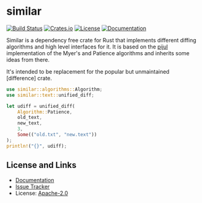 # similar

[![Build Status](https://github.com/mitsuhiko/similar/workflows/Tests/badge.svg?branch=main)](https://github.com/mitsuhiko/similar/actions?query=workflow%3ATests)
[![Crates.io](https://img.shields.io/crates/d/similar.svg)](https://crates.io/crates/similar)
[![License](https://img.shields.io/github/license/mitsuhiko/similar)](https://github.com/mitsuhiko/similar/blob/main/LICENSE)
[![Documentation](https://docs.rs/similar/badge.svg)](https://docs.rs/similar)

Similar is a dependency free crate for Rust that implements different diffing
algorithms and high level interfaces for it.  It is based on the [pijul](https://pijul.org/)
implementation of the Myer's and Patience algorithms and inherits some ideas
from there.

It's intended to be replacement for the popular but unmaintained
[difference] crate.

```rust
use similar::algorithms::Algorithm;
use similar::text::unified_diff;

let udiff = unified_diff(
    Algorithm::Patience,
    old_text,
    new_text,
    3,
    Some(("old.txt", "new.text"))
);
println!("{}", udiff);
```

## License and Links

- [Documentation](https://docs.rs/similar/)
- [Issue Tracker](https://github.com/mitsuhiko/similar/issues)
- License: [Apache-2.0](https://github.com/mitsuhiko/similar/blob/main/LICENSE)

